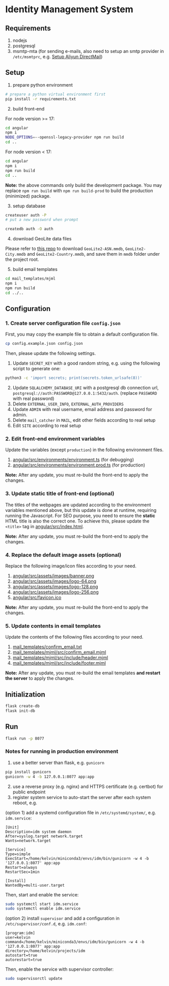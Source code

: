 # Identity Management System

## Requirements

1. nodejs
2. postgresql
3. msmtp-mta (for sending e-mails, also need to setup an smtp provider in `/etc/msmtprc`, e.g. [Setup Aliyun DirectMail](https://gist.github.com/tjumyk/342611a2b2e7c5f12a9ea9d1162c8b26))

## Setup

1. prepare python environment
```bash
# prepare a python virtual environment first
pip install -r requirements.txt
```

2. build front-end

For node version >= 17:
```bash
cd angular
npm i
NODE_OPTIONS=--openssl-legacy-provider npm run build
cd ..
```

For node version < 17:
```bash
cd angular
npm i
npm run build
cd ..
```

**Note:** the above commands only build the development package. You may replace `npm run build` with `npm run build-prod` to build the production (minimized) package. 

3. setup database
```bash
createuser auth -P
# put a new password when prompt

createdb auth -O auth
```

4. download GeoLite data files

Please refer to [this repo](https://github.com/P3TERX/GeoLite.mmdb) to download `GeoLite2-ASN.mmdb`, `GeoLite2-City.mmdb` and `GeoLite2-Country.mmdb`, and save them in `mmdb` folder under the project root.

5. build email templates

```bash
cd mail_templates/mjml
npm i
npm run build
cd ../..
```

## Configuration

### 1. Create server configuration file `config.json`

First, you may copy the example file to obtain a default configuration file.

```bash
cp config.example.json config.json
```

Then, please update the following settings.

1. Update `SECRET_KEY` with a good random string, e.g. using the following script to generate one:
```bash
python3 -c 'import secrets; print(secrets.token_urlsafe(8))'
```

2. Update `SQLALCHEMY_DATABASE_URI` with a postgresql db connection url, `postgresql://auth:PASSWORD@127.0.0.1:5432/auth`. (replace `PASSWORD` with real password)
3. Delete `EXTERNAL_USER_INFO`, `EXTERNAL_AUTH_PROVIDERS`
4. Update `ADMIN` with real username, email address and password for admin.
5. Delete `mail_catcher` in `MAIL`, edit other fields according to real setup
6. Edit `SITE` according to real setup

### 2. Edit front-end environment variables

Update the variables (except `production`) in the following environment files.

1. [angular/src/environments/environment.ts](angular/src/environments/environment.ts) (for debugging) 
2. [angular/src/environments/environment.prod.ts](angular/src/environments/environment.prod.ts) (for production)

**Note:** After any update, you must re-build the front-end to apply the changes.

### 3. Update static title of front-end (optional)

The titles of the webpages are updated according to the environment variables mentioned above, but this update is done at runtime, requiring running the Javascript.
For SEO purpose, you need to ensure the **static** HTML title is also the correct one. To achieve this, please update the `<title>` tag in [angular/src/index.html](angular/src/index.html).

**Note:** After any update, you must re-build the front-end to apply the changes.

### 4. Replace the default image assets (optional)

Replace the following image/icon files according to your need.

1. [angular/src/assets/images/banner.png](angular/src/assets/images/banner.png)
2. [angular/src/assets/images/logo-64.png](angular/src/assets/images/logo-64.png)
3. [angular/src/assets/images/logo-128.png](angular/src/assets/images/logo-128.png)
4. [angular/src/assets/images/logo-256.png](angular/src/assets/images/logo-256.png)
5. [angular/src/favicon.ico](angular/src/favicon.ico)

**Note:** After any update, you must re-build the front-end to apply the changes.

### 5. Update contents in email templates

Update the contents of the following files according to your need.

1. [mail_templates/confirm_email.txt](mail_templates/confirm_email.txt)
2. [mail_templates/mjml/src/confirm_email.mjml](mail_templates/mjml/src/confirm_email.mjml)
3. [mail_templates/mjml/src/include/header.mjml](mail_templates/mjml/src/include/header.mjml)
4. [mail_templates/mjml/src/include/footer.mjml](mail_templates/mjml/src/include/footer.mjml)

**Note:** After any update, you must re-build the email templates **and restart the server** to apply the changes.

## Initialization

```bash
flask create-db
flask init-db
```

## Run
```bash
flask run -p 8077
```
### Notes for running in production environment
1. use a better server than flask, e.g. `gunicorn`

```bash
pip install gunicorn
gunicorn -w 4 -b 127.0.0.1:8077 app:app
```
2. use a reverse proxy (e.g. nginx) and HTTPS certificate (e.g. certbot) for public endpoint
3. register system service to auto-start the server after each system reboot, e.g.

(option 1) add a systemd configuration file in `/etc/systemd/system/`, e.g. `idm.service`:
```
[Unit]
Description=idm system daemon
After=syslog.target network.target
Wants=network.target

[Service]
Type=simple
ExecStart=/home/kelvin/miniconda3/envs/idm/bin/gunicorn -w 4 -b '127.0.0.1:8077' app:app
Restart=always
RestartSec=1min

[Install]
WantedBy=multi-user.target
```

Then, start and enable the service:
```bash
sudo systemctl start idm.service
sudo systemctl enable idm.service
```

(option 2) install `supervisor` and add a configuration in `/etc/supervisor/conf.d`, e.g. `idm.conf`:
```
[program:idm]
user=kelvin
command=/home/kelvin/miniconda3/envs/idm/bin/gunicorn -w 4 -b '127.0.0.1:8077' app:app
directory=/home/kelvin/projects/idm
autostart=true
autorestart=true
```

Then, enable the service with supervisor controller:
```bash
sudo supervisorctl update
```
